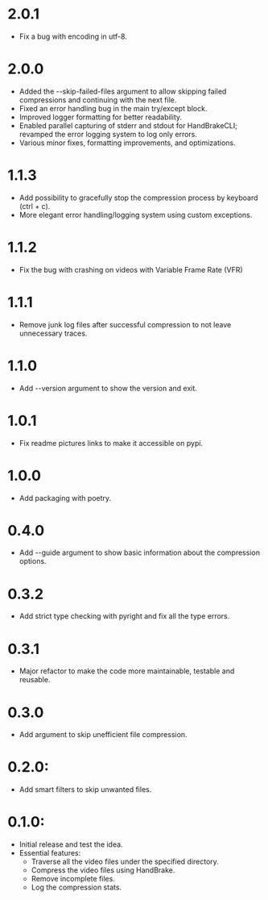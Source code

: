 # 2.0.1

- Fix a bug with encoding in utf-8.

# 2.0.0

- Added the --skip-failed-files argument to allow skipping failed compressions and continuing with the next file.
- Fixed an error handling bug in the main try/except block.
- Improved logger formatting for better readability.
- Enabled parallel capturing of stderr and stdout for HandBrakeCLI; revamped the error logging system to log only errors.
- Various minor fixes, formatting improvements, and optimizations.

# 1.1.3

- Add possibility to gracefully stop the compression process by keyboard (ctrl + c).
- More elegant error handling/logging system using custom exceptions.

# 1.1.2

- Fix the bug with crashing on videos with Variable Frame Rate (VFR)

# 1.1.1

- Remove junk log files after successful compression to not leave unnecessary traces.

# 1.1.0

- Add --version argument to show the version and exit.

# 1.0.1

- Fix readme pictures links to make it accessible on pypi.

# 1.0.0

- Add packaging with poetry.

# 0.4.0

- Add --guide argument to show basic information about the compression options.

# 0.3.2

- Add strict type checking with pyright and fix all the type errors.

# 0.3.1

- Major refactor to make the code more maintainable, testable and reusable.

# 0.3.0

- Add argument to skip unefficient file compression.

# 0.2.0:

- Add smart filters to skip unwanted files.

# 0.1.0:

- Initial release and test the idea.
- Essential features:
    - Traverse all the video files under the specified directory.
    - Compress the video files using HandBrake.
    - Remove incomplete files.
    - Log the compression stats.
